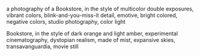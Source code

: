 a photography of a Bookstore, in the style of multicolor double exposures, vibrant colors, blink-and-you-miss-it detail, emotive, bright colored, negative colors, studio photography, color light

Bookstore, in the style of dark orange and light amber, experimental cinematography, dystopian realism, made of mist, expansive skies, transavanguardia, movie still